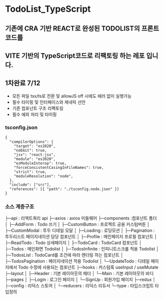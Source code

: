 # TodoList_TypeScript

## 기존에 CRA 기반 REACT로 완성된 TODOLIST의 프론트 코드를 
## VITE 기반의 TypeScript코드로 리팩토링 하는 레포 입니다.

## 1차완료 7/12

- 모든 파일 tsx/ts로 전환 및 allowJS off 시에도 에러 없이 실행가능
- 필수 타이핑 및 인터페이스와 제네릭 선언
- 기존 컴포넌트 구조 리팩토링
- 필수 예외 처리 및 타이핑

### tsconfig.json
```tsx
{
  "compilerOptions": {
    "target": "es2020",
    "noEmit": true,
    "jsx": "react-jsx",
    "module": "es2020",
    "esModuleInterop": true,
    "forceConsistentCasingInFileNames": true,
    "strict": true,
    "moduleResolution": "node",
  },
  "include": ["src"],
  "references": [{ "path": "./tsconfig.node.json" }]
}
```
### 소스 계층구조

  ├─api : 리액트쿼리 api
  ├─axios : axios 미들웨어
  ├─components :컴포넌트 폴더
  │  ├─AddForm : Todo 쓰기
  │  ├─CustomButton : 프로젝트 공용 커스텀버튼
  │  ├─CustomModal : 투두 디테일 모달
  │  ├─Loading : 로딩모션
  │  ├─Pagination : 투두리스트 페이지네이션 담당 컴포넌트
  │  ├─Profile : 메인페이지 프로필 컴포넌트
  │  ├─ReadTodo : Todo 상세페이지
  │  ├─TodoCard : TodoCard 컴포넌트
  │  ├─Todos : 메인화면 Todolist
  │  ├─TodosInfinite : 인피니트스크롤 적용 Todolist
  │  ├─TodosList : TodoCard를 조건에 따라 렌더링 하는 컴포넌트
  │  ├─TodosPagination : 페이지네이션 적용 Todolist
  │  └─UpdateTodo : 디테일 페이지에서 Todo 수정에 사용되는 컴포넌트
  ├─hooks : 커스텀훅 useInput / useMutate
  ├─layout
  │  ├─Header : 기본 레이아웃의 헤더
  │  └─Main : 기본 레이아웃의 바디
  ├─pages
  │  ├─Login : 로그인 페이지
  │  └─SignUp : 회원가입 페이지
  ├─redux
  │  ├─config : 리덕스 스토어
  │  └─reducers : 리덕스 리듀서
  └─type : 타입스크립트 타입정의
